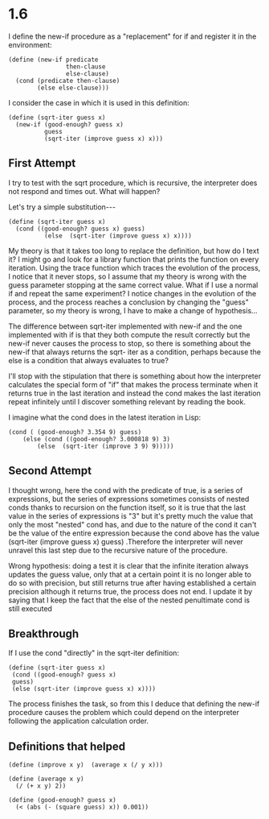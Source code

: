 # 1.6

I define the new-if procedure as a "replacement" for if and register it in the environment:

``` racket
(define (new-if predicate 
                then-clause 
                else-clause)
  (cond (predicate then-clause)
        (else else-clause)))
```

I consider the case in which it is used in this definition:

``` racket
(define (sqrt-iter guess x)
  (new-if (good-enough? guess x)
          guess
          (sqrt-iter (improve guess x) x)))
```

## First Attempt	
I try to test with the sqrt procedure, which is recursive, the interpreter does not respond and times out.
What will happen?

Let's try a simple substitution---

``` racket
(define (sqrt-iter guess x)
  (cond ((good-enough? guess x) guess)
          (else  (sqrt-iter (improve guess x) x))))
```
My theory is that it takes too long to replace the definition, but how do I text it? I might go and look for a library function that prints the function on every iteration. Using the trace function which traces the evolution of the process, I notice that it never stops, so I assume that my theory is wrong with the guess parameter stopping at the same correct value.
What if I use a normal if and repeat the same experiment? I notice changes in the evolution of the process, and the process reaches a conclusion by changing the "guess" parameter, so my theory is wrong, I have to make a change of hypothesis...

The difference between sqrt-iter implemented with new-if and the one implemented with if is that they both compute the result correctly but the new-if never causes the process to stop, so there is something about the new-if that always returns the sqrt- iter as a condition, perhaps because the else is a condition that always evaluates to true?

I'll stop with the stipulation that there is something about how the interpreter calculates the special form of "if" that makes the process terminate when it returns true in the last iteration and instead the cond makes the last iteration repeat infinitely until I discover something relevant by reading the book.


I imagine what the cond does in the latest iteration in Lisp:
``` racket
(cond ( (good-enough? 3.354 9) guess)
    (else (cond ((good-enough? 3.000818 9) 3)
        (else  (sqrt-iter (improve 3 9) 9)))))
```

## Second Attempt
I thought wrong, here the cond with the predicate of true, is a series of expressions, but the series of expressions sometimes consists of nested conds thanks to recursion on the function itself, so it is true that the last value in the series of expressions is "3" but it's pretty much the value that only the most "nested" cond has, and due to the nature of the cond it can't be the value of the entire expression because the cond above has the value (sqrt-iter (improve guess x) guess) .Therefore the interpreter will never unravel this last step due to the recursive nature of the procedure.

Wrong hypothesis: doing a test it is clear that the infinite iteration always updates the guess value, only that at a certain point it is no longer able to do so with precision, but still returns true after having established a certain precision although it returns true, the process does not end. I update it by saying that I keep the fact that the else of the nested penultimate cond is still executed

## Breakthrough
If I use the cond "directly" in the sqrt-iter definition:
``` rackets
(define (sqrt-iter guess x)
 (cond ((good-enough? guess x)
 guess)
 (else (sqrt-iter (improve guess x) x))))
```
The process finishes the task, so from this I deduce that defining the new-if procedure causes the problem which could depend on the interpreter following the application calculation order.

## Definitions that helped

``` racket
(define (improve x y)  (average x (/ y x)))

(define (average x y) 
  (/ (+ x y) 2))
  
(define (good-enough? guess x)
  (< (abs (- (square guess) x)) 0.001))
```
	  
